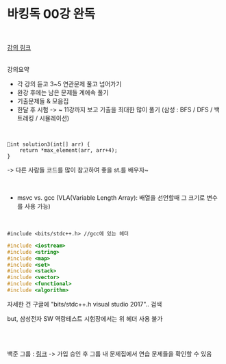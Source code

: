 # **바킹독 00강 완독**
<br>

[강의 링크](https://www.youtube.com/watch?v=LcOIobH7ues)
<br>
<br>

강의요약
- 각 강의 듣고 3~5 연관문제 풀고 넘어가기
- 완강 후에는 남은 문제들 계에속 풀기
- 기출문제들 & 모음집
- 한달 후 시험 -> ~ 11강까지 보고 기출을 최대한 많이 풀기
(삼성 : BFS / DFS / 백트레킹 / 시뮬레이션)
<br>

```
int solution3(int[] arr) {
	return *max_element(arr, arr+4);
}
```
-> 다른 사람들 코드를 많이 참고하여 좋을 st.를 배우자~

<br>

- msvc vs. gcc
(VLA(Variable Length Array): 배열을 선언할때 그 크기로 변수를 사용 가능)

<br>

```
#include <bits/stdc++.h> //gcc에 있는 헤더
```

```C++
#include <iostream>
#include <string>
#include <map>
#include <set>
#include <stack>
#include <vector>
#include <functional>
#include <algorithm> 
```

자세한 건 구글에 "bits/stdc++.h visual studio 2017".. 검색

but, 삼성전자 SW 역랑테스트 시험장에서는 위 헤더 사용 불가

<br>
<br>



백준 그룹 : [링크](https://acmicpc.net/group/4490)
-> 가입 승인 후 그룹 내 문제집에서 연습 문제들을 확인할 수 있음

<br>
<br>
<br>
<br>
<br>
<br>